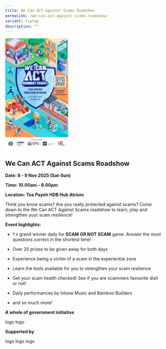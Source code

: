 ```yaml
---
title: We Can ACT Against Scams Roadshow
permalink: /we-can-act-against-scams-roadshow/
variant: tiptap
description: ""
---
```

<p></p>
<div class="isomer-image-wrapper">
<img style="width: 40%;" height="auto" width="100%" alt="" src="/images/we_can_act_against_scams.jpg">
</div>
<h2><strong>We Can ACT Against Scams Roadshow</strong></h2>
<p><strong>Date: 8 - 9 Nov 2025 (Sat-Sun)</strong>
</p>
<p><strong>Time: 10.00am – 8.00pm</strong>
</p>
<p><strong>Location: Toa Payoh HDB Hub Atrium</strong>
</p>
<p>Think you know scams? Are you really protected against scams? Come down
to the We Can ACT Against Scams roadshow to learn, play and strengthen
your scam resilience!</p>
<p><strong>Event highlights:</strong>
</p>
<ul data-tight="true" class="tight">
<li>
<p>1 x grand winner daily for <strong>SCAM OR NOT SCAM</strong> game. Answer
the most questions correct in the shortest time!</p>
</li>
<li>
<p>Over 20 prizes to be given away for both days</p>
</li>
<li>
<p>Experience being a victim of a scam in the experiential zone</p>
</li>
<li>
<p>Learn the tools available for you to strengthen your scam resilience</p>
</li>
<li>
<p>Get your scam health checked! See if you are scammers favourite dish or
not!</p>
</li>
<li>
<p>Daily performances by Intune Music and Bamboo Builders</p>
</li>
<li>
<p>and so much more!</p>
</li>
</ul>
<p><strong>A whole of government initiative</strong>
</p>
<p>logo logo</p>
<p><strong>Supported by</strong>
</p>
<p>logo logo logo<strong><br></strong>
</p>
